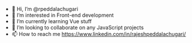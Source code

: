 - 👋 Hi, I’m @rpeddalachugari
- 👀 I’m interested in Front-end development
- 🌱 I’m currently learning Vue stuff
- 💞️ I’m looking to collaborate on any JavaScript projects
- 📫 How to reach me https://www.linkedin.com/in/rajeshpeddalachugari/

<!---
rpeddalachugari/rpeddalachugari is a ✨ special ✨ repository because its `README.md` (this file) appears on your GitHub profile.
You can click the Preview link to take a look at your changes.
--->

